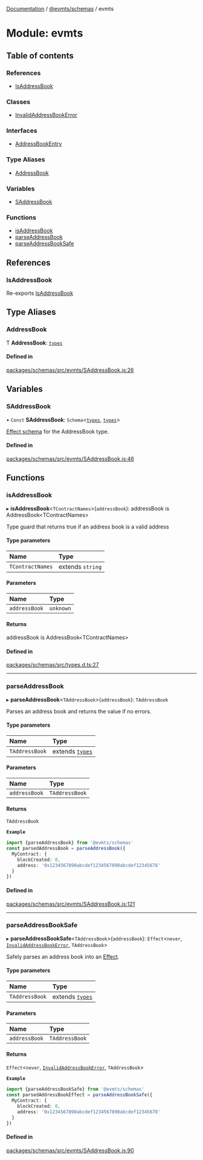 [Documentation](../README.md) / [@evmts/schemas](evmts_schemas.md) / evmts

# Module: evmts

## Table of contents

### References

- [IsAddressBook](evmts_schemas.evmts.md#isaddressbook)

### Classes

- [InvalidAddressBookError](../classes/evmts_schemas.evmts.InvalidAddressBookError.md)

### Interfaces

- [AddressBookEntry](../interfaces/evmts_schemas.evmts.AddressBookEntry.md)

### Type Aliases

- [AddressBook](evmts_schemas.evmts.md#addressbook)

### Variables

- [SAddressBook](evmts_schemas.evmts.md#saddressbook)

### Functions

- [isAddressBook](evmts_schemas.evmts.md#isaddressbook-1)
- [parseAddressBook](evmts_schemas.evmts.md#parseaddressbook)
- [parseAddressBookSafe](evmts_schemas.evmts.md#parseaddressbooksafe)

## References

### IsAddressBook

Re-exports [IsAddressBook](evmts_schemas.types.md#isaddressbook)

## Type Aliases

### AddressBook

Ƭ **AddressBook**: [`types`](evmts_schemas.types.md)

#### Defined in

[packages/schemas/src/evmts/SAddressBook.js:26](https://github.com/evmts/evmts-monorepo/blob/main/packages/schemas/src/evmts/SAddressBook.js#L26)

## Variables

### SAddressBook

• `Const` **SAddressBook**: `Schema`\<[`types`](evmts_schemas.types.md), [`types`](evmts_schemas.types.md)\>

[Effect schema](https://github.com/Effect-TS/schema) for the AddressBook type.

#### Defined in

[packages/schemas/src/evmts/SAddressBook.js:46](https://github.com/evmts/evmts-monorepo/blob/main/packages/schemas/src/evmts/SAddressBook.js#L46)

## Functions

### isAddressBook

▸ **isAddressBook**\<`TContractNames`\>(`addressBook`): addressBook is AddressBook\<TContractNames\>

Type guard that returns true if an address book is a valid address

#### Type parameters

| Name | Type |
| :------ | :------ |
| `TContractNames` | extends `string` |

#### Parameters

| Name | Type |
| :------ | :------ |
| `addressBook` | `unknown` |

#### Returns

addressBook is AddressBook\<TContractNames\>

#### Defined in

[packages/schemas/src/types.d.ts:27](https://github.com/evmts/evmts-monorepo/blob/main/packages/schemas/src/types.d.ts#L27)

___

### parseAddressBook

▸ **parseAddressBook**\<`TAddressBook`\>(`addressBook`): `TAddressBook`

Parses an address book and returns the value if no errors.

#### Type parameters

| Name | Type |
| :------ | :------ |
| `TAddressBook` | extends [`types`](evmts_schemas.types.md) |

#### Parameters

| Name | Type |
| :------ | :------ |
| `addressBook` | `TAddressBook` |

#### Returns

`TAddressBook`

**`Example`**

```typescript
import {parseAddressBook} from '@evmts/schemas'
const parsedAddressBook = parseAddressBook({
  MyContract: {
    blockCreated: 0,
    address: '0x1234567890abcdef1234567890abcdef12345678'
  }
})
```

#### Defined in

[packages/schemas/src/evmts/SAddressBook.js:121](https://github.com/evmts/evmts-monorepo/blob/main/packages/schemas/src/evmts/SAddressBook.js#L121)

___

### parseAddressBookSafe

▸ **parseAddressBookSafe**\<`TAddressBook`\>(`addressBook`): `Effect`\<`never`, [`InvalidAddressBookError`](../classes/evmts_schemas.evmts.InvalidAddressBookError.md), `TAddressBook`\>

Safely parses an address book into an [Effect](https://www.effect.website/docs/essentials/effect-type).

#### Type parameters

| Name | Type |
| :------ | :------ |
| `TAddressBook` | extends [`types`](evmts_schemas.types.md) |

#### Parameters

| Name | Type |
| :------ | :------ |
| `addressBook` | `TAddressBook` |

#### Returns

`Effect`\<`never`, [`InvalidAddressBookError`](../classes/evmts_schemas.evmts.InvalidAddressBookError.md), `TAddressBook`\>

**`Example`**

```typescript
import {parseAddressBookSafe} from '@evmts/schemas'
const parsedAddressBookEffect = parseAddressBookSafe({
  MyContract: {
    blockCreated: 0,
    address: '0x1234567890abcdef1234567890abcdef12345678'
  }
})
```

#### Defined in

[packages/schemas/src/evmts/SAddressBook.js:90](https://github.com/evmts/evmts-monorepo/blob/main/packages/schemas/src/evmts/SAddressBook.js#L90)
